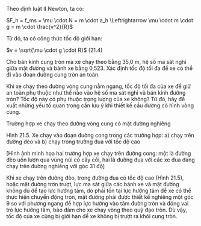 Theo định luật II Newton, ta có:

$F_h = f_ms = \mu \cdot N = m \cdot a_h \Leftrightarrow \mu \cdot m \cdot g = m \cdot \frac{v^2}{R}$

Từ đó, ta có công thức tốc độ giới hạn:

$v = \sqrt{\mu \cdot g \cdot R}$ (21.4)

Cho bán kính cung tròn mà xe chạy theo bằng 35,0 m, hệ số ma sát nghỉ giữa mặt đường và bánh xe bằng 0,523. Xác định tốc độ tối đa để xe có thể đi vào đoạn đường cung tròn an toàn.

Khi xe chạy theo đường vòng cung nằm ngang, tốc độ tối đa của xe để giữ an toàn phụ thuộc như thế nào vào hệ số ma sát nghỉ và bán kính đường tròn? Tốc độ này có phụ thuộc trọng lượng của xe không? Từ đó, hãy đề xuất những yếu tố quan trọng cần lưu ý khi thiết kế cầu đường có hình vòng cung.

Trường hợp xe chạy theo đường vòng cung có mặt đường nghiêng

Hình 21.5. Xe chạy vào đoạn đường cong trong các trường hợp:
a) chạy trên đường đèo và b) chạy trong trường đua với tốc độ cao

[Hình ảnh minh họa hai trường hợp xe chạy trên đường cong: một là đường đèo uốn lượn qua vùng núi có cây cối, hai là đường đua với các xe đua đang chạy trên đường nghiêng với góc 31 độ]

Khi xe chạy trên đường đèo, trong đường đua có tốc độ cao (Hình 21.5), hoặc mặt đường trơn trượt, lực ma sát giữa các bánh xe và mặt đường không đủ để tạo lực hướng tâm, do phải tồn tại lực hướng tâm để xe có thể thực hiện chuyển động tròn, mặt đường phải được thiết kế nghiêng một góc θ so với phương ngang để hợp lực hướng vào tâm đường tròn và đóng vai trò lực hướng tâm, bảo đảm cho xe chạy vòng theo quỹ đạo tròn. Dù vậy, tốc độ của xe cũng bị giới hạn để xe không bị trượt ra khỏi cung tròn.